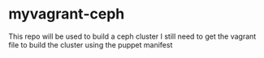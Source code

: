 myvagrant-ceph
==============

This repo will be used to build a ceph cluster
I still need to get the vagrant file to build the cluster using the puppet manifest
